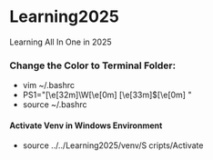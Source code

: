 # Learning2025
Learning All In One in 2025

### Change the Color to Terminal Folder:

- vim ~/.bashrc
- PS1="\[\e[32m\]\W\[\e[0m\] \[\e[33m\]\$\[\e[0m\] "
- source ~/.bashrc

#### Activate Venv in Windows Environment
- source ../../Learning2025/venv/S
cripts/Activate

